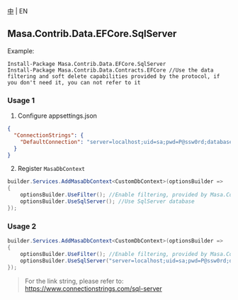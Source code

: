 [中](README.zh-CN.md) | EN

## Masa.Contrib.Data.EFCore.SqlServer

Example:

``` powershelll
Install-Package Masa.Contrib.Data.EFCore.SqlServer
Install-Package Masa.Contrib.Data.Contracts.EFCore //Use the data filtering and soft delete capabilities provided by the protocol, if you don't need it, you can not refer to it
```

### Usage 1

1. Configure appsettings.json

``` appsettings.json
{
  "ConnectionStrings": {
    "DefaultConnection": "server=localhost;uid=sa;pwd=P@ssw0rd;database=identity"
  }
}
```

2. Register `MasaDbContext`

``` C#
builder.Services.AddMasaDbContext<CustomDbContext>(optionsBuilder =>
{
    optionsBuilder.UseFilter(); //Enable filtering, provided by Masa.Contrib.Data.Contracts.EFCore
    optionsBuilder.UseSqlServer(); //Use SqlServer database
});
```

### Usage 2

``` C#
builder.Services.AddMasaDbContext<CustomDbContext>(optionsBuilder =>
{
    optionsBuilder.UseFilter(); //Enable filtering, provided by Masa.Contrib.Data.Contracts.EFCore
    optionsBuilder.UseSqlServer("server=localhost;uid=sa;pwd=P@ssw0rd;database=identity"); //Use SqlServer database
});
```

> For the link string, please refer to: https://www.connectionstrings.com/sql-server